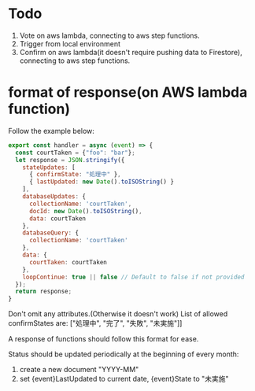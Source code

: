# Todo
1. Vote on aws lambda, connecting to aws step functions.
2. Trigger from local environment
3. Confirm on aws lambda(it doesn't require pushing data to Firestore), connecting to aws step functions.

# format of response(on AWS lambda function)
Follow the example below:
```javascript
export const handler = async (event) => {
  const courtTaken = {"foo": "bar"};
  let response = JSON.stringify({
    stateUpdates: [
      { confirmState: "処理中" },
      { lastUpdated: new Date().toISOString() }
    ],
    databaseUpdates: {
      collectionName: 'courtTaken',
      docId: new Date().toISOString(),
      data: courtTaken
    },
    databaseQuery: {
      collectionName: 'courtTaken'
    },
    data: {
      courtTaken: courtTaken
    },
    loopContinue: true || false // Default to false if not provided
  });
  return response;
}
```
Don't omit any attributes.(Otherwise it doesn't work)
List of allowed confirmStates are:
["処理中", "完了", "失敗", "未実施"]]

A response of functions should follow this format for ease.

Status should be updated periodically at the beginning of every month:
1. create a new document "YYYY-MM"
2. set {event}LastUpdated to current date, {event}State to "未実施"
